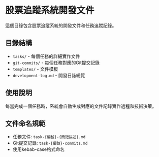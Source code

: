 # 股票追蹤系統開發文件

這個目錄包含股票追蹤系統的開發文件和任務追蹤記錄。

## 目錄結構

- `tasks/` - 每個任務的詳細實作文件
- `git-commits/` - 每個任務對應的Git提交記錄
- `templates/` - 文件模板
- `development-log.md` - 開發日誌總覽

## 使用說明

每當完成一個任務時，系統會自動生成對應的文件記錄實作過程和技術決策。

## 文件命名規範

- 任務文件: `task-{編號}-{簡短描述}.md`
- Git提交記錄: `task-{編號}-commits.md`
- 使用kebab-case格式命名